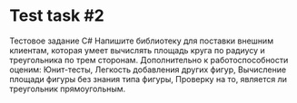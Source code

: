 # Test task #2
Тестовое задание C#
Напишите библиотеку для поставки внешним клиентам, которая умеет вычислять площадь круга по радиусу и треугольника по трем сторонам. 
Дополнительно к работоспособности оценим:
Юнит-тесты,
Легкость добавления других фигур,
Вычисление площади фигуры без знания типа фигуры,
Проверку на то, является ли треугольник прямоугольным.
